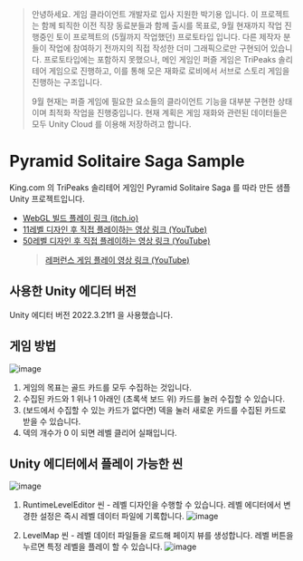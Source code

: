 > 안녕하세요. 게임 클라이언트 개발자로 입사 지원한 박기용 입니다. 이 프로젝트는 함께 퇴직한 이전 직장 동료분들과 함께 출시를 목표로, 9월 현재까지 작업 진행중인 토이 프로젝트의 (5월까지 작업했던) 프로토타입 입니다. 다른 제작자 분들이 작업에 참여하기 전까지의 직접 작성한 더미 그래픽으로만 구현되어 있습니다. 프로토타입에는 포함하지 못했으나, 메인 게임인 퍼즐 게임은 TriPeaks 솔리테어 게임으로 진행하고, 이를 통해 모은 재화로 로비에서 서브로 스토리 게임을 진행하는 구조입니다.
>
> 9월 현재는 퍼즐 게임에 필요한 요소들의 클라이언트 기능을 대부분 구현한 상태이며 최적화 작업을 진행중입니다. 현재 계획은 게임 재화와 관련된 데이터들은 모두 Unity Cloud 를 이용해 저장하려고 합니다.

# Pyramid Solitaire Saga Sample
King.com 의 TriPeaks 솔리테어 게임인 Pyramid Solitaire Saga 를 따라 만든 샘플 Unity 프로젝트입니다.

- [WebGL 빌드 플레이 링크 (itch.io)](https://gemfile0.itch.io/pyramid-solitaire-saga-made-with-unity?secret=CfcK7JLitcgcBErwJd38efX57gY)
- [11레벨 디자인 후 직접 플레이하는 영상 링크 (YouTube)](https://youtu.be/FUR7Q9k_uoo)  
- [50레벨 디자인 후 직접 플레이하는 영상 링크 (YouTube)](https://youtu.be/xlwPmFhutOU)
  > [레퍼런스 게임 플레이 영상 링크 (YouTube)](https://youtu.be/YH51ldCczJ8)


## 사용한 Unity 에디터 버전
Unity 에디터 버전 2022.3.21f1 을 사용했습니다.


## 게임 방법
![image](https://github.com/gemfile0/PyramidSolitaireSagaSample/assets/369285/9f5c570e-c0d3-468a-9fd6-fb7faa704f15)

1. 게임의 목표는 골드 카드를 모두 수집하는 것입니다.
2. 수집된 카드와 1 위나 1 아래인 (초록색 보드 위) 카드를 눌러 수집할 수 있습니다.
3. (보드에서 수집할 수 있는 카드가 없다면) 덱을 눌러 새로운 카드를 수집된 카드로 받을 수 있습니다.
4. 덱의 개수가 0 이 되면 레벨 클리어 실패입니다.  


## Unity 에디터에서 플레이 가능한 씬
![image](https://github.com/gemfile0/PyramidSolitaireSagaSample/assets/369285/5723c399-4531-47d0-9d59-0888356132ac)

1. RuntimeLevelEditor 씬 - 레벨 디자인을 수행할 수 있습니다. 레벨 에디터에서 변경한 설정은 즉시 레벨 데이터 파일에 기록합니다.
![image](https://github.com/gemfile0/PyramidSolitaireSagaSample/assets/369285/25f64336-4182-4f2f-84ac-d5244d1aef9e)

2. LevelMap 씬 - 레벨 데이터 파일들을 로드해 페이지 뷰를 생성합니다. 레벨 버튼을 누르면 특정 레벨을 플레이 할 수 있습니다.
![image](https://github.com/gemfile0/PyramidSolitaireSagaSample/assets/369285/15ad0ef3-2df7-40f3-b1eb-cf81d7b71f6d)
